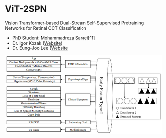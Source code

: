 # ViT-2SPN
Vision Transformer-based Dual-Stream Self-Supervised Pretraining Networks for Retinal OCT Classification

* PhD Student: Mohammadreza Saraei[^1] 
* Dr. Igor Kozak ([Website](https://doctors.bannerhealth.com/provider/igor-kozak/2955460?utm_source=gmb&utm_medium=listing&utm_campaign=doc_onlinescheduling&y_source=1_MTA1NzIwNTgzMy03MTUtbG9jYXRpb24ud2Vic2l0ZQ%3D%3D))
* Dr. Eung-Joo Lee ([Website](https://www.brunel.ac.uk/people/sebelan-danishvar](https://ece.engineering.arizona.edu/faculty-staff/faculty/eung-joo-lee))

![ViT-2SPN Architecture](https://github.com/mrsaraei/Covid19_Data_Analysis/blob/549513fbce9ebf296c274bee5e1f21dfd6275c15/Fig.%201.png)
